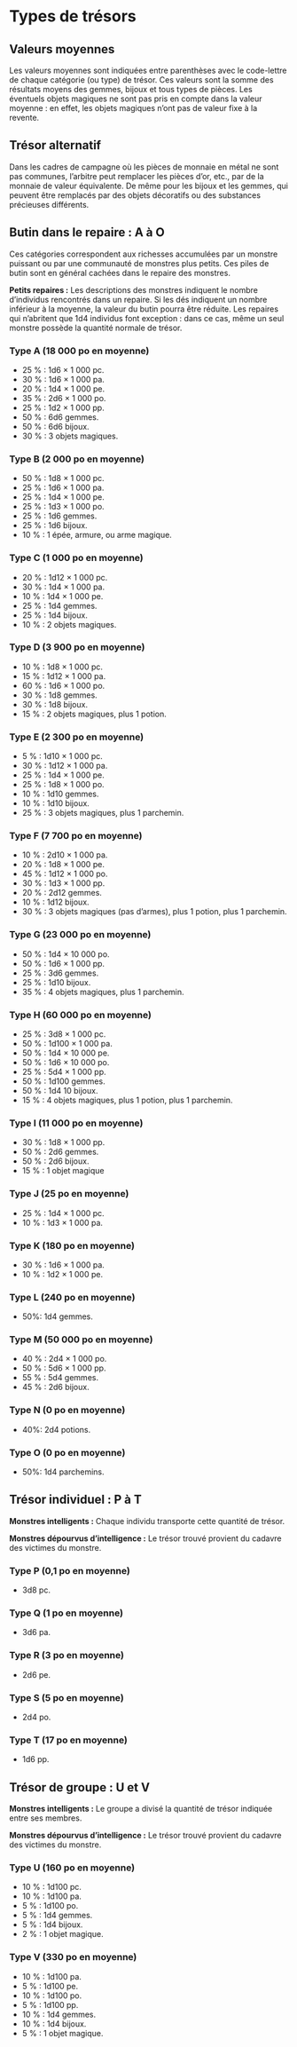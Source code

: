 # Types de trésors


## Valeurs moyennes

Les valeurs moyennes sont indiquées entre parenthèses avec le
code-lettre de chaque catégorie (ou type) de trésor. Ces valeurs sont la
somme des résultats moyens des gemmes, bijoux et tous types de pièces.
Les éventuels objets magiques ne sont pas pris en compte dans la valeur
moyenne : en effet, les objets magiques n’ont pas de valeur fixe à la
revente.

## Trésor alternatif

Dans les cadres de campagne où les pièces de monnaie en métal ne sont
pas communes, l’arbitre peut remplacer les pièces d’or, etc., par de la
monnaie de valeur équivalente. De même pour les bijoux et les gemmes,
qui peuvent être remplacés par des objets décoratifs ou des substances
précieuses différents.

## Butin dans le repaire : A à O

Ces catégories correspondent aux richesses accumulées par un monstre
puissant ou par une communauté de monstres plus petits. Ces piles de
butin sont en général cachées dans le repaire des monstres.

**Petits repaires :** Les descriptions des monstres indiquent le nombre
d’individus rencontrés dans un repaire. Si les dés indiquent un nombre
inférieur à la moyenne, la valeur du butin pourra être réduite. Les
repaires qui n’abritent que 1d4 individus font exception : dans ce cas,
même un seul monstre possède la quantité normale de trésor.

### Type A (18 000 po en moyenne)

  - 25 % : 1d6 × 1 000 pc.
  - 30 % : 1d6 × 1 000 pa.
  - 20 % : 1d4 × 1 000 pe.
  - 35 % : 2d6 × 1 000 po.
  - 25 % : 1d2 × 1 000 pp.
  - 50 % : 6d6 gemmes.
  - 50 % : 6d6 bijoux.
  - 30 % : 3 objets magiques.

### Type B (2 000 po en moyenne)

  - 50 % : 1d8 × 1 000 pc.
  - 25 % : 1d6 × 1 000 pa.
  - 25 % : 1d4 × 1 000 pe.
  - 25 % : 1d3 × 1 000 po.
  - 25 % : 1d6 gemmes.
  - 25 % : 1d6 bijoux.
  - 10 % : 1 épée, armure, ou arme magique.

### Type C (1 000 po en moyenne)

  - 20 % : 1d12 × 1 000 pc.
  - 30 % : 1d4 × 1 000 pa.
  - 10 % : 1d4 × 1 000 pe.
  - 25 % : 1d4 gemmes.
  - 25 % : 1d4 bijoux.
  - 10 % : 2 objets magiques.

### Type D (3 900 po en moyenne)

  - 10 % : 1d8 × 1 000 pc.
  - 15 % : 1d12 × 1 000 pa.
  - 60 % : 1d6 × 1 000 po.
  - 30 % : 1d8 gemmes.
  - 30 % : 1d8 bijoux.
  - 15 % : 2 objets magiques, plus 1 potion.

### Type E (2 300 po en moyenne)

  - 5 % : 1d10 × 1 000 pc.
  - 30 % : 1d12 × 1 000 pa.
  - 25 % : 1d4 × 1 000 pe.
  - 25 % : 1d8 × 1 000 po.
  - 10 % : 1d10 gemmes.
  - 10 % : 1d10 bijoux.
  - 25 % : 3 objets magiques, plus 1 parchemin.

### Type F (7 700 po en moyenne)

  - 10 % : 2d10 × 1 000 pa.
  - 20 % : 1d8 × 1 000 pe.
  - 45 % : 1d12 × 1 000 po.
  - 30 % : 1d3 × 1 000 pp.
  - 20 % : 2d12 gemmes.
  - 10 % : 1d12 bijoux.
  - 30 % : 3 objets magiques (pas d’armes), plus 1 potion, plus 1
    parchemin.

### Type G (23 000 po en moyenne)

  - 50 % : 1d4 × 10 000 po.
  - 50 % : 1d6 × 1 000 pp.
  - 25 % : 3d6 gemmes.
  - 25 % : 1d10 bijoux.
  - 35 % : 4 objets magiques, plus 1 parchemin.

### Type H (60 000 po en moyenne)

  - 25 % : 3d8 × 1 000 pc.
  - 50 % : 1d100 × 1 000 pa.
  - 50 % : 1d4 × 10 000 pe.
  - 50 % : 1d6 × 10 000 po.
  - 25 % : 5d4 × 1 000 pp.
  - 50 % : 1d100 gemmes.
  - 50 % : 1d4 10 bijoux.
  - 15 % : 4 objets magiques, plus 1 potion, plus 1 parchemin.

### Type I (11 000 po en moyenne)

  - 30 % : 1d8 × 1 000 pp.
  - 50 % : 2d6 gemmes.
  - 50 % : 2d6 bijoux.
  - 15 % : 1 objet magique

### Type J (25 po en moyenne)

  - 25 % : 1d4 × 1 000 pc.
  - 10 % : 1d3 × 1 000 pa.

### Type K (180 po en moyenne)

  - 30 % : 1d6 × 1 000 pa.
  - 10 % : 1d2 × 1 000 pe.

### Type L (240 po en moyenne)

  - 50%: 1d4 gemmes.

### Type M (50 000 po en moyenne)

  - 40 % : 2d4 × 1 000 po.
  - 50 % : 5d6 × 1 000 pp.
  - 55 % : 5d4 gemmes.
  - 45 % : 2d6 bijoux.

### Type N (0 po en moyenne)

  - 40%: 2d4 potions.

### Type O (0 po en moyenne)

  - 50%: 1d4 parchemins.

## Trésor individuel : P à T

**Monstres intelligents :** Chaque individu transporte cette quantité de
trésor.

**Monstres dépourvus d’intelligence :** Le trésor trouvé provient du
cadavre des victimes du monstre.

### Type P (0,1 po en moyenne)

  - 3d8 pc.

### Type Q (1 po en moyenne)

  - 3d6 pa.

### Type R (3 po en moyenne)

  - 2d6 pe.

### Type S (5 po en moyenne)

  - 2d4 po.

### Type T (17 po en moyenne)

  - 1d6 pp.

## Trésor de groupe : U et V

**Monstres intelligents :** Le groupe a divisé la quantité de trésor
indiquée entre ses membres.

**Monstres dépourvus d’intelligence :** Le trésor trouvé provient du
cadavre des victimes du monstre.

### Type U (160 po en moyenne)

  - 10 % : 1d100 pc.
  - 10 % : 1d100 pa.
  - 5 % : 1d100 po.
  - 5 % : 1d4 gemmes.
  - 5 % : 1d4 bijoux.
  - 2 % : 1 objet magique.

### Type V (330 po en moyenne)

  - 10 % : 1d100 pa.
  - 5 % : 1d100 pe.
  - 10 % : 1d100 po.
  - 5 % : 1d100 pp.
  - 10 % : 1d4 gemmes.
  - 10 % : 1d4 bijoux.
  - 5 % : 1 objet magique.